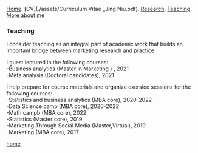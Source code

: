 [Home](./). [CV](./assets/Curriculum Vitae _Jing Niu.pdf). [Research](./research.md). [Teaching](./teaching.md). [More about me](./hobby.md)

### Teaching 

I consider teaching as an integral part of academic work that builds an important bridge between marketing research and practice.

I guest lectured in the following courses: <br/> 
\-Business analytics (Master in Marketing ) , 2021<br/>
\-Meta analysis  (Doctoral candidates), 2021 <br/> 

I help prepare for course materials and organize exersice sessions for the following courses:  
\-Statistics and business analytics (MBA core), 2020-2022<br/> 
\-Data Science camp (MBA core), 2020-2022<br/> 
\-Math campb (MBA core), 2022<br/>
\-Statistics (Master core), 2019<br/>
\-Marketing Through Social Media (Master,Virtual), 2019<br/> 
\-Marketing (MBA core), 2017 <br/> 





[home](./)

